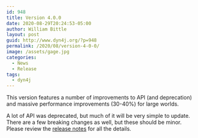 ```yaml
---
id: 948
title: Version 4.0.0
date: 2020-08-29T20:24:53-05:00
author: William Bittle
layout: post
guid: http://www.dyn4j.org/?p=948
permalink: /2020/08/version-4-0-0/
image: /assets/gage.jpg
categories:
  - News
  - Release
tags:
  - dyn4j
---
```

This version features a number of improvements to API (and deprecation) and massive performance improvements (30-40%) for large worlds.

<!--more-->

A lot of API was deprecated, but much of it will be very simple to update.  There are a few breaking changes as well, but these should be minor.  Please review the <a onclick="javascript:pageTracker._trackPageview('/outgoing/github.com/dyn4j/dyn4j/blob/master/RELEASE-NOTES.md');"  href="https://github.com/dyn4j/dyn4j/blob/master/RELEASE-NOTES.md">release notes</a> for all the details.